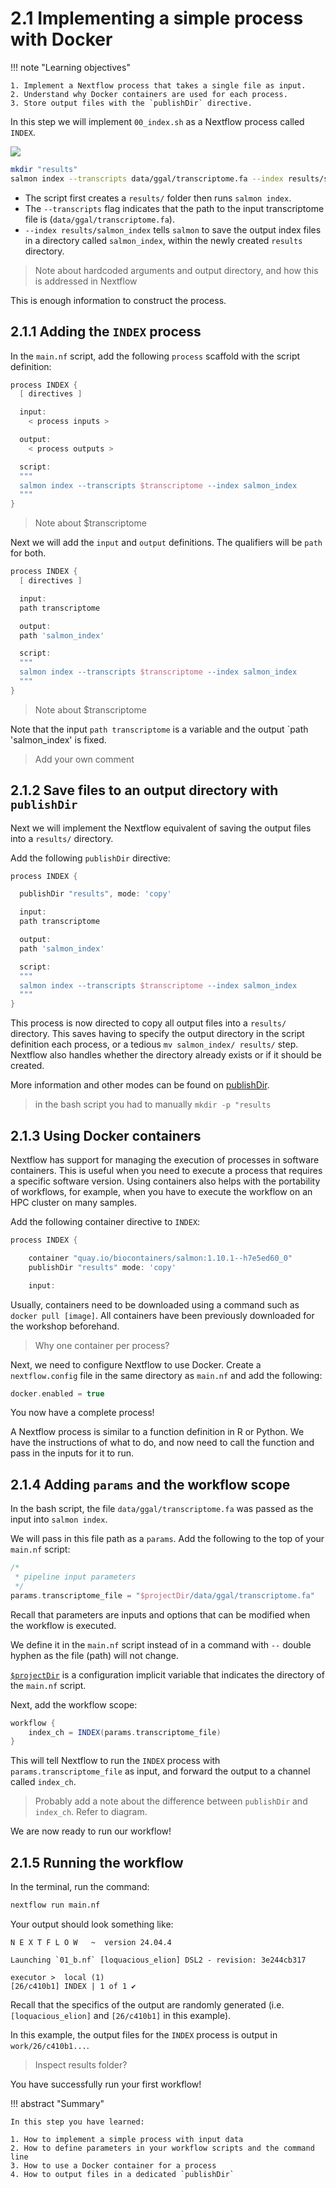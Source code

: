 # 2.1 Implementing a simple process with Docker  

!!! note "Learning objectives"

    1. Implement a Nextflow process that takes a single file as input.  
    2. Understand why Docker containers are used for each process.  
    3. Store output files with the `publishDir` directive.  

In this step we will implement `00_index.sh` as a Nextflow process called
`INDEX`. 

![](img/1.excalidraw.png)

```bash title="00_index.sh"
mkdir "results"
salmon index --transcripts data/ggal/transcriptome.fa --index results/salmon_index
```

- The script first creates a `results/` folder then runs `salmon index`.  
- The `--transcripts` flag indicates that the path to the input transcriptome
file is (`data/ggal/transcriptome.fa`).  
- `--index results/salmon_index` tells `salmon` to save the output index files in a directory called `salmon_index`, within the newly created `results` directory.  

> Note about hardcoded arguments and output directory, and how this is
addressed in Nextflow  

This is enough information to construct the process.  

## 2.1.1 Adding the `INDEX` process

In the `main.nf` script, add the following `process` scaffold with the script
definition:  

```groovy title="main.nf"
process INDEX {
  [ directives ]

  input:
    < process inputs >

  output:
    < process outputs >

  script:
  """
  salmon index --transcripts $transcriptome --index salmon_index
  """
}
```

> Note about $transcriptome

Next we will add the `input` and `output` definitions. The qualifiers will be
`path` for both.  

```groovy title="main.nf"
process INDEX {
  [ directives ]

  input:
  path transcriptome

  output:
  path 'salmon_index'

  script:
  """
  salmon index --transcripts $transcriptome --index salmon_index
  """
}
```

> Note about $transcriptome

Note that the input `path transcriptome` is a variable and the output `path
'salmon_index' is fixed.  

> Add your own comment 

## 2.1.2 Save files to an output directory with `publishDir`  

Next we will implement the Nextflow equivalent of saving the output files into a
`results/` directory.  

Add the following `publishDir` directive:  

```groovy title="main.nf"
process INDEX {

  publishDir "results", mode: 'copy'

  input:
  path transcriptome

  output:
  path 'salmon_index'

  script:
  """
  salmon index --transcripts $transcriptome --index salmon_index
  """
}
```

This process is now directed to copy all output files into a `results/`
directory. This saves having to specify the output directory in the script
definition each process, or a tedious `mv salmon_index/ results/` step. 
Nextflow also handles whether the directory already exists or if it
should be created. 

More information and other modes can be found on
[publishDir](https://www.nextflow.io/docs/latest/process.html#publishdir).

> in the bash script you had to manually `mkdir -p "results`

## 2.1.3 Using Docker containers  

Nextflow has support for managing the execution of processes in software
containers. This is useful when you need to execute a process that requires a
specific software version. Using containers also helps with the portability of
workflows, for example, when you have to execute the workflow on an HPC cluster
on many samples.  

Add the following container directive to `INDEX`:  

```groovy title="main.nf"
process INDEX {

    container "quay.io/biocontainers/salmon:1.10.1--h7e5ed60_0"
    publishDir "results" mode: 'copy'

    input:
```

Usually, containers need to be downloaded using a command such as
`docker pull [image]`. All containers have been previously downloaded for the
workshop beforehand.  

> Why one container per process?  

Next, we need to configure Nextflow to use Docker. Create a `nextflow.config`
file in the same directory as `main.nf` and add the following:  

```groovy linenums="1" title="nextflow.config"
docker.enabled = true
```

You now have a complete process! 

A Nextflow process is similar to a function definition in R or Python. We have
the instructions of what to do, and now need to call the function and pass in
the inputs for it to run.

## 2.1.4 Adding `params` and the workflow scope  

In the bash script, the file `data/ggal/transcriptome.fa` was passed as the
input into `salmon index`.

We will pass in this file path as a `params`. Add the following to the top of your `main.nf` script:  

```groovy title="main.nf"
/*
 * pipeline input parameters
 */
params.transcriptome_file = "$projectDir/data/ggal/transcriptome.fa"
```

Recall that parameters are inputs and options that can be modified when the
workflow is executed.  

We define it in the `main.nf` script instead of in a command with `--` double
hyphen as the file (path) will not change.

[`$projectDir`](https://www.nextflow.io/docs/latest/script.html#configuration-implicit-variables)
is a configuration implicit variable that indicates the directory of the
`main.nf` script. 

Next, add the workflow scope:  

```groovy title="main.nf"
workflow {
    index_ch = INDEX(params.transcriptome_file)
}
```

This will tell Nextflow to run the `INDEX` process with
`params.transcriptome_file` as input, and forward the output to a channel
called `index_ch`.

> Probably add a note about the difference between `publishDir` and `index_ch`.
Refer to diagram.  

We are now ready to run our workflow!  

## 2.1.5 Running the workflow  

In the terminal, run the command:  

```bash
nextflow run main.nf
``` 

Your output should look something like:  

```console title="Output"
N E X T F L O W   ~  version 24.04.4

Launching `01_b.nf` [loquacious_elion] DSL2 - revision: 3e244cb317

executor >  local (1)
[26/c410b1] INDEX | 1 of 1 ✔

```

Recall that the specifics of the output are randomly generated (i.e.
`[loquacious_elion]` and `[26/c410b1]` in this example).

In this example, the output files for the `INDEX` process is output in
`work/26/c410b1...`.

> Inspect results folder?  

You have successfully run your first workflow!  

!!! abstract "Summary"

    In this step you have learned:  

    1. How to implement a simple process with input data  
    2. How to define parameters in your workflow scripts and the command
    line
    3. How to use a Docker container for a process  
    4. How to output files in a dedicated `publishDir`  
